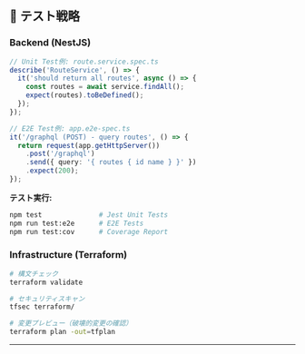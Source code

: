 ## 🧪 テスト戦略

### Backend (NestJS)

```typescript
// Unit Test例: route.service.spec.ts
describe('RouteService', () => {
  it('should return all routes', async () => {
    const routes = await service.findAll();
    expect(routes).toBeDefined();
  });
});

// E2E Test例: app.e2e-spec.ts
it('/graphql (POST) - query routes', () => {
  return request(app.getHttpServer())
    .post('/graphql')
    .send({ query: '{ routes { id name } }' })
    .expect(200);
});
```

**テスト実行:**
```bash
npm test              # Jest Unit Tests
npm run test:e2e      # E2E Tests
npm run test:cov      # Coverage Report
```

### Infrastructure (Terraform)

```bash
# 構文チェック
terraform validate

# セキュリティスキャン
tfsec terraform/

# 変更プレビュー（破壊的変更の確認）
terraform plan -out=tfplan
```

---
